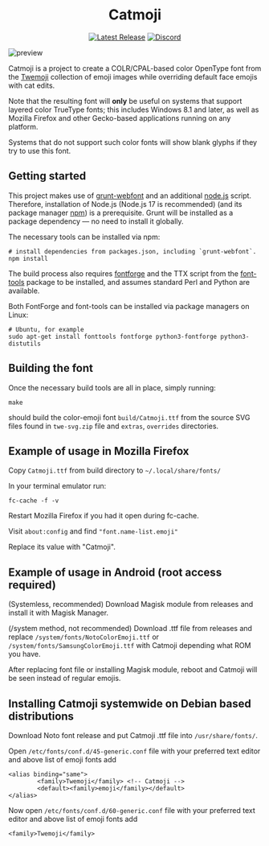 <div align="center">

# Catmoji
[![Latest Release](https://img.shields.io/github/v/release/catmoji/catmoji-colr?color=green&label=Release)](https://github.com/catmoji/catmoji-colr/releases/latest)
[![Discord](https://img.shields.io/discord/752858039337615452?color=blue&label=Discord)](https://discord.gg/32X67EB)
</div>

![preview](https://nekopon.pl/syf/catmojipreview.png)

Catmoji is a project to create a COLR/CPAL-based color OpenType font from the [Twemoji](https://twitter.github.io/twemoji/) collection of emoji images while overriding default face emojis with cat edits.

Note that the resulting font will **only** be useful on systems that support
layered color TrueType fonts; this includes Windows 8.1 and later,
as well as Mozilla Firefox and other Gecko-based applications running on
any platform.

Systems that do not support such color fonts will show blank glyphs
if they try to use this font.

## Getting started

This project makes use of [grunt-webfont](https://github.com/catmoji/grunt-webfont)
and an additional [node.js](https://nodejs.org/en/) script.
Therefore, installation of Node.js (Node.js 17 is recommended) (and its package manager [npm](https://www.npmjs.com/)) is a prerequisite.
Grunt will be installed as a package dependency — no need to install it globally.

The necessary tools can be installed via npm:

    # install dependencies from packages.json, including `grunt-webfont`.
    npm install

The build process also requires [fontforge](https://fontforge.github.io/)
and the TTX script from the [font-tools](https://github.com/behdad/fonttools/) package to be installed, and assumes standard Perl and Python are available.

Both FontForge and font-tools can be installed via package managers on Linux:

    # Ubuntu, for example
    sudo apt-get install fonttools fontforge python3-fontforge python3-distutils

## Building the font

Once the necessary build tools are all in place, simply running:

    make

should build the color-emoji font `build/Catmoji.ttf` from the source SVG files found in `twe-svg.zip` file and `extras`, `overrides` directories.

## Example of usage in Mozilla Firefox
Copy `Catmoji.ttf` from build directory to `~/.local/share/fonts/`

In your terminal emulator run: 

    fc-cache -f -v

Restart Mozilla Firefox if you had it open during fc-cache.

Visit `about:config` and find `"font.name-list.emoji"`

Replace its value with "Catmoji".

## Example of usage in Android (root access required)
(Systemless, recommended) Download Magisk module from releases and install it with Magisk Manager.

(/system method, not recommended) Download .ttf file from releases and replace `/system/fonts/NotoColorEmoji.ttf` or `/system/fonts/SamsungColorEmoji.ttf` with Catmoji depending what ROM you have.

After replacing font file or installing Magisk module, reboot and Catmoji will be seen instead of regular emojis.


## Installing Catmoji systemwide on Debian based distributions
Download Noto font release and put Catmoji .ttf file into `/usr/share/fonts/`.

Open `/etc/fonts/conf.d/45-generic.conf` file with your preferred text editor and above list of emoji fonts add

```
<alias binding="same">
        <family>Twemoji</family> <!-- Catmoji -->
        <default><family>emoji</family></default>
</alias>
```

Now open `/etc/fonts/conf.d/60-generic.conf` file with your preferred text editor and above list of emoji fonts add

```
<family>Twemoji</family>
```
